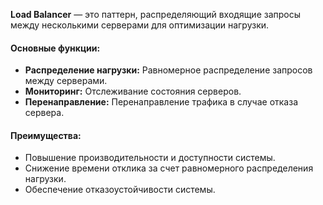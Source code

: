
**Load Balancer** — это паттерн, распределяющий входящие запросы между несколькими серверами для оптимизации нагрузки.

#### Основные функции:

- **Распределение нагрузки:** Равномерное распределение запросов между серверами.
- **Мониторинг:** Отслеживание состояния серверов.
- **Перенаправление:** Перенаправление трафика в случае отказа сервера.

#### Преимущества:

- Повышение производительности и доступности системы.
- Снижение времени отклика за счет равномерного распределения нагрузки.
- Обеспечение отказоустойчивости системы.